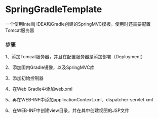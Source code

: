 # SpringGradleTemplate
一个使用Intellij IDEA和Gradle创建的SpringMVC模板。使用时还需要配置Tomcat服务器

### 步骤

1、添加Tomcat服务器，并且在配置服务器是添加部署（Deployment）

2、添加国内Gradle镜像，以及SpringMVC库

3、添加初始控制器

4、在Web Gradle中添加web.xml

5、再在WEB-INF中添加applicationContext.xml、dispatcher-servlet.xml

6、在WEB-INF中创建view目录，并在其中创建视图的JSP文件

